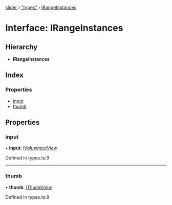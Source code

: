 [slider](../globals.md) › ["types"](../modules/_types_.md) › [IRangeInstances](_types_.irangeinstances.md)

# Interface: IRangeInstances

## Hierarchy

* **IRangeInstances**

## Index

### Properties

* [input](_types_.irangeinstances.md#input)
* [thumb](_types_.irangeinstances.md#thumb)

## Properties

###  input

• **input**: *[IValueInputView](_types_.ivalueinputview.md)*

Defined in types.ts:9

___

###  thumb

• **thumb**: *[IThumbView](_types_.ithumbview.md)*

Defined in types.ts:8
